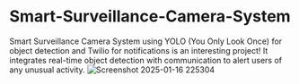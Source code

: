 # Smart-Surveillance-Camera-System

Smart Surveillance Camera System using YOLO (You Only Look Once) for object detection and Twilio for notifications is an interesting project! It integrates real-time object detection with communication to alert users of any unusual activity.
![Screenshot 2025-01-16 225304](https://github.com/user-attachments/assets/658a5d57-c082-475c-bf95-e9675f5d2139)
